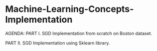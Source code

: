 # Machine-Learning-Concepts-Implementation

AGENDA: 
PART I. SGD Implementation from scratch on Boston dataset.

PART II. SGD Implementation using Sklearn library.
